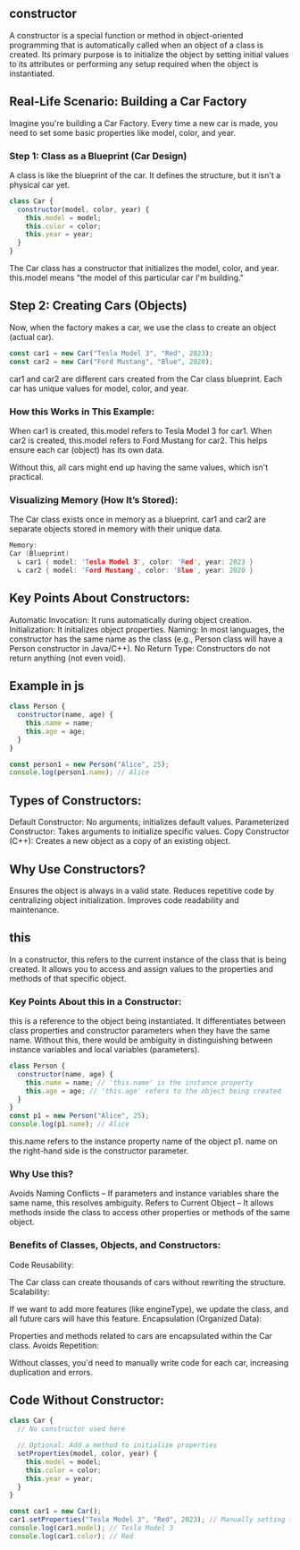 ## constructor

A constructor is a special function or method in object-oriented programming that is automatically called when an object of a class is created. Its primary purpose is to initialize the object by setting initial values to its attributes or performing any setup required when the object is instantiated.

## Real-Life Scenario: Building a Car Factory

Imagine you're building a Car Factory. Every time a new car is made, you need to set some basic properties like model, color, and year.

### Step 1: Class as a Blueprint (Car Design)

A class is like the blueprint of the car. It defines the structure, but it isn't a physical car yet.

```js
class Car {
  constructor(model, color, year) {
    this.model = model;
    this.color = color;
    this.year = year;
  }
}
```

The Car class has a constructor that initializes the model, color, and year.
this.model means "the model of this particular car I'm building."

## Step 2: Creating Cars (Objects)

Now, when the factory makes a car, we use the class to create an object (actual car).

```js
const car1 = new Car("Tesla Model 3", "Red", 2023);
const car2 = new Car("Ford Mustang", "Blue", 2020);
```

car1 and car2 are different cars created from the Car class blueprint.
Each car has unique values for model, color, and year.

### How this Works in This Example:

When car1 is created, this.model refers to Tesla Model 3 for car1.
When car2 is created, this.model refers to Ford Mustang for car2.
This helps ensure each car (object) has its own data.

Without this, all cars might end up having the same values, which isn't practical.

### Visualizing Memory (How It’s Stored):

The Car class exists once in memory as a blueprint.
car1 and car2 are separate objects stored in memory with their unique data.

```c
Memory:
Car (Blueprint)
  ↳ car1 { model: 'Tesla Model 3', color: 'Red', year: 2023 }
  ↳ car2 { model: 'Ford Mustang', color: 'Blue', year: 2020 }
```

## Key Points About Constructors:

Automatic Invocation: It runs automatically during object creation.
Initialization: It initializes object properties.
Naming: In most languages, the constructor has the same name as the class (e.g., Person class will have a Person constructor in Java/C++).
No Return Type: Constructors do not return anything (not even void).

## Example in js

```js
class Person {
  constructor(name, age) {
    this.name = name;
    this.age = age;
  }
}

const person1 = new Person("Alice", 25);
console.log(person1.name); // Alice
```

## Types of Constructors:

Default Constructor: No arguments; initializes default values.
Parameterized Constructor: Takes arguments to initialize specific values.
Copy Constructor (C++): Creates a new object as a copy of an existing object.

## Why Use Constructors?

Ensures the object is always in a valid state.
Reduces repetitive code by centralizing object initialization.
Improves code readability and maintenance.

## this

In a constructor, this refers to the current instance of the class that is being created. It allows you to access and assign values to the properties and methods of that specific object.

### Key Points About this in a Constructor:

this is a reference to the object being instantiated.
It differentiates between class properties and constructor parameters when they have the same name.
Without this, there would be ambiguity in distinguishing between instance variables and local variables (parameters).

```js
class Person {
  constructor(name, age) {
    this.name = name; // 'this.name' is the instance property
    this.age = age; // 'this.age' refers to the object being created
  }
}
const p1 = new Person("Alice", 25);
console.log(p1.name); // Alice
```

this.name refers to the instance property name of the object p1.
name on the right-hand side is the constructor parameter.

### Why Use this?

Avoids Naming Conflicts – If parameters and instance variables share the same name, this resolves ambiguity.
Refers to Current Object – It allows methods inside the class to access other properties or methods of the same object.

### Benefits of Classes, Objects, and Constructors:

Code Reusability:

The Car class can create thousands of cars without rewriting the structure.
Scalability:

If we want to add more features (like engineType), we update the class, and all future cars will have this feature.
Encapsulation (Organized Data):

Properties and methods related to cars are encapsulated within the Car class.
Avoids Repetition:

Without classes, you'd need to manually write code for each car, increasing duplication and errors.

## Code Without Constructor:

```js
class Car {
  // No constructor used here

  // Optional: Add a method to initialize properties
  setProperties(model, color, year) {
    this.model = model;
    this.color = color;
    this.year = year;
  }
}

const car1 = new Car();
car1.setProperties("Tesla Model 3", "Red", 2023); // Manually setting the properties
console.log(car1.model); // Tesla Model 3
console.log(car1.color); // Red
```
